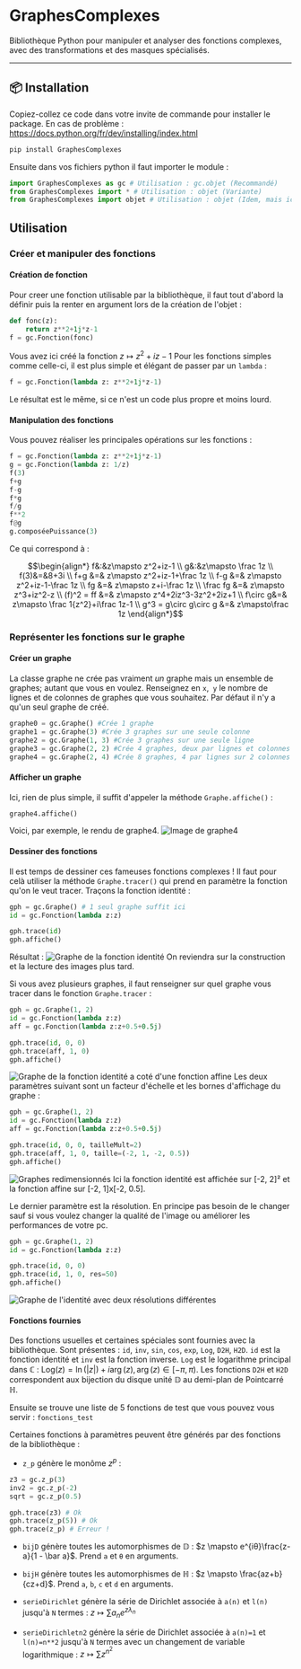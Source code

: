 # GraphesComplexes

Bibliothèque Python pour manipuler et analyser des fonctions complexes, avec des transformations et des masques spécialisés.

---

## 📦 Installation

Copiez-collez ce code dans votre invite de commande pour installer le package. En cas de problème : https://docs.python.org/fr/dev/installing/index.html

```bash
pip install GraphesComplexes
```

Ensuite dans vos fichiers python il faut importer le module :
```python
import GraphesComplexes as gc # Utilisation : gc.objet (Recommandé)
from GraphesComplexes import * # Utilisation : objet (Variante)
from GraphesComplexes import objet # Utilisation : objet (Idem, mais ici vous ne pouvez utiliser que 'objet')
```

## Utilisation
### Créer et manipuler des fonctions
#### Création de fonction
Pour creer une fonction utilisable par la bibliothèque, il faut tout d'abord la définir puis la renter en argument lors de la création de l'objet :
```python
def fonc(z):
    return z**2+1j*z-1
f = gc.Fonction(fonc)
```
Vous avez ici créé la fonction $z\mapsto z^2+iz-1$
Pour les fonctions simples comme celle-ci, il est plus simple et élégant de passer par un ```lambda``` :
```python
f = gc.Fonction(lambda z: z**2+1j*z-1)
```
Le résultat est le même, si ce n'est un code plus propre et moins lourd.
#### Manipulation des fonctions
Vous pouvez réaliser les principales opérations sur les fonctions :
```python
f = gc.Fonction(lambda z: z**2+1j*z-1)
g = gc.Fonction(lambda z: 1/z)
f(3)
f+g
f-g
f*g
f/g
f**2
f@g
g.composéePuissance(3)
```
Ce qui correspond à :
```math
\begin{align*}
f&:&z\mapsto z^2+iz-1 \\
g&:&z\mapsto \frac 1z \\
f(3)&=&8+3i \\
f+g &=& z\mapsto z^2+iz-1+\frac 1z \\
f-g &=& z\mapsto z^2+iz-1-\frac 1z \\
fg &=& z\mapsto z+i-\frac 1z \\
\frac fg &=& z\mapsto z^3+iz^2-z \\
(f)^2 = ff &=& z\mapsto z^4+2iz^3-3z^2+2iz+1 \\
f\circ g&=& z\mapsto \frac 1{z^2}+i\frac 1z-1 \\
g^3 = g\circ g\circ g &=& z\mapsto\frac 1z
\end{align*}
```

### Représenter les fonctions sur le graphe
#### Créer un graphe
La classe graphe ne crée pas vraiment *un* graphe mais un ensemble de graphes; autant que vous en voulez. Renseignez en ```x```,``` y``` le nombre de lignes et de colonnes de graphes que vous souhaitez. Par défaut il n'y a qu'un seul graphe de créé.
```python
graphe0 = gc.Graphe() #Crée 1 graphe
graphe1 = gc.Graphe(3) #Crée 3 graphes sur une seule colonne
graphe2 = gc.Graphe(1, 3) #Crée 3 graphes sur une seule ligne
graphe3 = gc.Graphe(2, 2) #Crée 4 graphes, deux par lignes et colonnes
graphe4 = gc.Graphe(2, 4) #Crée 8 graphes, 4 par lignes sur 2 colonnes
```
#### Afficher un graphe
Ici, rien de plus simple, il suffit d'appeler la méthode ```Graphe.affiche()``` :
```python
graphe4.affiche()
```
Voici, par exemple, le rendu de graphe4.
![Image de graphe4](readme_files/graphe4.png)

#### Dessiner des fonctions
Il est temps de dessiner ces fameuses fonctions complexes ! Il faut pour celà utiliser la méthode ```Graphe.tracer()``` qui prend en paramètre la fonction qu'on le veut tracer.
Traçons la fonction identité :
```python
gph = gc.Graphe() # 1 seul graphe suffit ici
id = gc.Fonction(lambda z:z)

gph.trace(id)
gph.affiche()
```
Résultat :
![Graphe de la fonction identité](readme_files/graphe_id.png)
On reviendra sur la construction et la lecture des images plus tard.

Si vous avez plusieurs graphes, il faut renseigner sur quel graphe vous tracer dans le fonction ```Graphe.tracer``` :
```python
gph = gc.Graphe(1, 2)
id = gc.Fonction(lambda z:z)
aff = gc.Fonction(lambda z:z+0.5+0.5j)

gph.trace(id, 0, 0)
gph.trace(aff, 1, 0)
gph.affiche()
```
![Graphe de la fonction identité a coté d'une fonction affine](image.png)
Les deux paramètres suivant sont un facteur d'échelle et les bornes d'affichage du graphe :
```python
gph = gc.Graphe(1, 2)
id = gc.Fonction(lambda z:z)
aff = gc.Fonction(lambda z:z+0.5+0.5j)

gph.trace(id, 0, 0, tailleMult=2)
gph.trace(aff, 1, 0, taille=(-2, 1, -2, 0.5))
gph.affiche()
```
![Graphes redimensionnés](image-1.png)
Ici la fonction identité est affichée sur [-2, 2]² et la fonction affine sur [-2, 1]x[-2, 0.5].

Le dernier paramètre est la résolution. En principe pas besoin de le changer sauf si vous voulez changer la qualité de l'image ou améliorer les performances de votre pc.
```python
gph = gc.Graphe(1, 2)
id = gc.Fonction(lambda z:z)

gph.trace(id, 0, 0)
gph.trace(id, 1, 0, res=50)
gph.affiche()
```
![Graphe de l'identité avec deux résolutions différentes](image-2.png)

#### Fonctions fournies
Des fonctions usuelles et certaines spéciales sont fournies avec la bibliothèque.
Sont présentes : ```id```, ```inv```, ```sin```, ```cos```, ```exp```, ```Log```, ```D2H```, ```H2D```.
```id``` est la fonction identité et ```inv``` est la fonction inverse.
```Log``` est le logarithme principal dans $\mathbb C$ : $\text{Log}(z) = \ln(|z|)+i\arg(z), \arg(z)\in[-\pi, \pi)$.
Les fonctions ```D2H``` et ```H2D``` correspondent aux bijection du disque unité $\mathbb D$ au demi-plan de Pointcarré $\mathbb H$.

Ensuite se trouve une liste de 5 fonctions de test que vous pouvez vous servir : ```fonctions_test```

Certaines fonctions à paramètres peuvent être générés par des fonctions de la bibliothèque :
- ```z_p``` génère le monôme $z^p$ :
```python
z3 = gc.z_p(3)
inv2 = gc.z_p(-2)
sqrt = gc.z_p(0.5)

gph.trace(z3) # Ok
gph.trace(z_p(5)) # Ok
gph.trace(z_p) # Erreur !
```

- ```bijD``` génère toutes les automorphismes de $\mathbb D$ : $z \mapsto e^{iθ}\frac{z-a}{1 - \bar a}$. Prend ```a``` et ```θ``` en arguments.

- ```bijH``` génère toutes les automorphismes de $\mathbb H$ : $z \mapsto \frac{az+b}{cz+d}$. Prend ```a```, ```b```, ```c``` et ```d``` en arguments.

- ```serieDirichlet``` génère la série de Dirichlet associée à ```a(n)``` et ```l(n)``` jusqu'à ```N``` termes : $z\mapsto \sum a_ne^{z\lambda_n}$

- ```serieDirichletn2``` génère la série de Dirichlet associée à ```a(n)=1``` et ```l(n)=n**2``` jusqu'à ```N``` termes avec un changement de variable logarithmique : $z\mapsto \sum z^{n^2}$